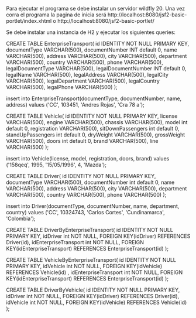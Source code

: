 Para ejecutar el programa se debe instalar un servidor wildfly 20.
Una vez corra el programa la pagina de inicia será 
http://localhost:8080/jsf2-basic-portlet/index.xhtml o http://localhost:8080/jsf2-basic-portlet/

Se debe instalar una instancia de H2 y ejecutar los siguientes queries:

CREATE TABLE EnterpriseTransport( 
	id IDENTITY NOT NULL PRIMARY KEY, 
	documentType VARCHAR(500),
	documentNumber INT  default 0,
	name VARCHAR(500),
	address VARCHAR(500), 
	city VARCHAR(500),
	department VARCHAR(500),
	country VARCHAR(500),
	phone VARCHAR(500),
	legalDocumentType VARCHAR(500),
	legalDocumentNumber INT  default 0,
	legalName VARCHAR(500),
	legalAddress VARCHAR(500),
	legalCity VARCHAR(500),
	legalDepartment VARCHAR(500),
	legalCountry VARCHAR(500),
	legalPhone VARCHAR(500)
);

insert into EnterpriseTransport(documentType, documentNumber, name, address)
values ('CC', 103451, 'Andres Rojas', 'Cra 78 a');

CREATE TABLE Vehicle(
	id IDENTITY NOT NULL PRIMARY KEY,
	license VARCHAR(500),
	engine VARCHAR(500),
	chassis VARCHAR(500),
	model int default 0,
	registration VARCHAR(500),
	sitDownPassengers int default 0,
	standUpPassengers int default 0,
	dryWeight VARCHAR(500),
	grossWeight VARCHAR(500),
	doors int default 0,
	brand VARCHAR(500),
	line VARCHAR(500)
);

insert into Vehicle(license, model, registration, doors, brand)
values ('158qeq', 1995, '15/05/1996', 4, 'Mazda');

CREATE TABLE Driver(
	id IDENTITY NOT NULL PRIMARY KEY,
	documentType VARCHAR(500),
	documentNumber int default 0,
	name VARCHAR(500),
	address VARCHAR(500),
	city VARCHAR(500),
	department VARCHAR(500),
	country VARCHAR(500),
	phone VARCHAR(500)
);

insert into Driver(documentType, documentNumber, name, department, country)
values ('CC', 10324743, 'Carlos Cortes', 'Cundinamarca', 'Colombia');

CREATE TABLE DriverByEnterpriseTransport(
    id IDENTITY NOT NULL PRIMARY KEY,
    idDriver int NOT NULL,
	FOREIGN KEY(idDriver) REFERENCES Driver(id),
    idEnterpriseTransport int NOT NULL,
	FOREIGN KEY(idEnterpriseTransport) REFERENCES EnterpriseTransport(id)
);

CREATE TABLE VehicleByEnterpriseTransport(
    id IDENTITY NOT NULL PRIMARY KEY,
    idVehicle int NOT NULL, 
	FOREIGN KEY(idVehicle) REFERENCES Vehicle(id) ,
    idEnterpriseTransport int NOT NULL,
	FOREIGN KEY(idEnterpriseTransport) REFERENCES EnterpriseTransport(id)
);

CREATE TABLE DriverByVehicle(
    id IDENTITY NOT NULL PRIMARY KEY,
    idDriver int NOT NULL, 
	FOREIGN KEY(idDriver) REFERENCES Driver(id),
    idVehicle int NOT NULL, 
	FOREIGN KEY(idVehicle) REFERENCES Vehicle(id)
);